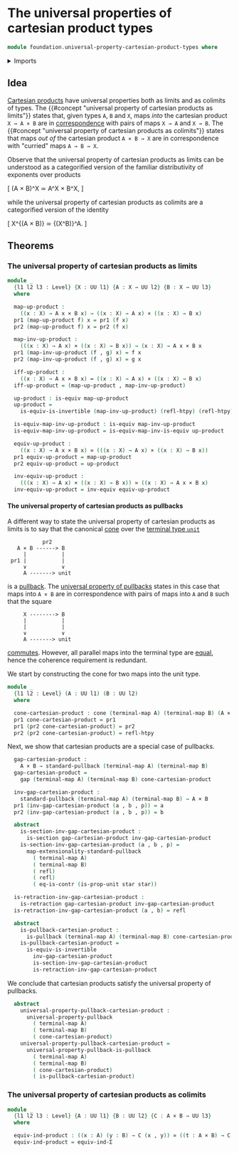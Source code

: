 # The universal properties of cartesian product types

```agda
module foundation.universal-property-cartesian-product-types where
```

<details><summary>Imports</summary>

```agda
open import foundation.cones-over-cospan-diagrams
open import foundation.dependent-pair-types
open import foundation.logical-equivalences
open import foundation.standard-pullbacks
open import foundation.unit-type
open import foundation.universal-property-dependent-pair-types
open import foundation.universe-levels

open import foundation-core.cartesian-product-types
open import foundation-core.contractible-types
open import foundation-core.equivalences
open import foundation-core.function-types
open import foundation-core.homotopies
open import foundation-core.identity-types
open import foundation-core.pullbacks
open import foundation-core.retractions
open import foundation-core.sections
open import foundation-core.universal-property-pullbacks
```

</details>

## Idea

[Cartesian products](foundation-core.cartesian-product-types.md) have universal
properties both as limits and as colimits of types. The
{{#concept "universal property of cartesian products as limits"}} states that,
given types `A`, `B` and `X`, maps _into_ the cartesian product `X → A × B` are
in [correspondence](foundation-core.equivalences.md) with pairs of maps `X → A`
and `X → B`. The
{{#concept "universal property of cartesian products as colimits"}} states that
maps _out of_ the cartesian product `A × B → X` are in correspondence with
"curried" maps `A → B → X`.

Observe that the universal property of cartesian products as limits can be
understood as a categorified version of the familiar distributivity of exponents
over products

\[ (A × B)^X ≃ A^X × B^X, \]

while the universal property of cartesian products as colimits are a
categorified version of the identity

\[ X^{(A × B)} ≃ {(X^B)}^A. \]

## Theorems

### The universal property of cartesian products as limits

```agda
module _
  {l1 l2 l3 : Level} {X : UU l1} {A : X → UU l2} {B : X → UU l3}
  where

  map-up-product :
    ((x : X) → A x × B x) → ((x : X) → A x) × ((x : X) → B x)
  pr1 (map-up-product f) x = pr1 (f x)
  pr2 (map-up-product f) x = pr2 (f x)

  map-inv-up-product :
    (((x : X) → A x) × ((x : X) → B x)) → (x : X) → A x × B x
  pr1 (map-inv-up-product (f , g) x) = f x
  pr2 (map-inv-up-product (f , g) x) = g x

  iff-up-product :
    ((x : X) → A x × B x) ↔ ((x : X) → A x) × ((x : X) → B x)
  iff-up-product = (map-up-product , map-inv-up-product)

  up-product : is-equiv map-up-product
  up-product =
    is-equiv-is-invertible (map-inv-up-product) (refl-htpy) (refl-htpy)

  is-equiv-map-inv-up-product : is-equiv map-inv-up-product
  is-equiv-map-inv-up-product = is-equiv-map-inv-is-equiv up-product

  equiv-up-product :
    ((x : X) → A x × B x) ≃ (((x : X) → A x) × ((x : X) → B x))
  pr1 equiv-up-product = map-up-product
  pr2 equiv-up-product = up-product

  inv-equiv-up-product :
    (((x : X) → A x) × ((x : X) → B x)) ≃ ((x : X) → A x × B x)
  inv-equiv-up-product = inv-equiv equiv-up-product
```

#### The universal property of cartesian products as pullbacks

A different way to state the universal property of cartesian products as limits
is to say that the canonical [cone](foundation.cones-over-cospan-diagrams.md)
over the [terminal type `unit`](foundation.unit-type.md)

```text
           pr2
   A × B ------> B
     |           |
 pr1 |           |
     ∨           ∨
     A -------> unit
```

is a [pullback](foundation-core.pullbacks.md). The
[universal property of pullbacks](foundation-core.universal-property-pullbacks.md)
states in this case that maps into `A × B` are in correspondence with pairs of
maps into `A` and `B` such that the square

```text
     X --------> B
     |           |
     |           |
     ∨           ∨
     A -------> unit
```

[commutes](foundation-core.commuting-squares-of-maps.md). However, all parallel
maps into the terminal type are [equal](foundation-core.identity-types.md),
hence the coherence requirement is redundant.

We start by constructing the cone for two maps into the unit type.

```agda
module _
  {l1 l2 : Level} (A : UU l1) (B : UU l2)
  where

  cone-cartesian-product : cone (terminal-map A) (terminal-map B) (A × B)
  pr1 cone-cartesian-product = pr1
  pr1 (pr2 cone-cartesian-product) = pr2
  pr2 (pr2 cone-cartesian-product) = refl-htpy
```

Next, we show that cartesian products are a special case of pullbacks.

```agda
  gap-cartesian-product :
    A × B → standard-pullback (terminal-map A) (terminal-map B)
  gap-cartesian-product =
    gap (terminal-map A) (terminal-map B) cone-cartesian-product

  inv-gap-cartesian-product :
    standard-pullback (terminal-map A) (terminal-map B) → A × B
  pr1 (inv-gap-cartesian-product (a , b , p)) = a
  pr2 (inv-gap-cartesian-product (a , b , p)) = b

  abstract
    is-section-inv-gap-cartesian-product :
      is-section gap-cartesian-product inv-gap-cartesian-product
    is-section-inv-gap-cartesian-product (a , b , p) =
      map-extensionality-standard-pullback
        ( terminal-map A)
        ( terminal-map B)
        ( refl)
        ( refl)
        ( eq-is-contr (is-prop-unit star star))

  is-retraction-inv-gap-cartesian-product :
    is-retraction gap-cartesian-product inv-gap-cartesian-product
  is-retraction-inv-gap-cartesian-product (a , b) = refl

  abstract
    is-pullback-cartesian-product :
      is-pullback (terminal-map A) (terminal-map B) cone-cartesian-product
    is-pullback-cartesian-product =
      is-equiv-is-invertible
        inv-gap-cartesian-product
        is-section-inv-gap-cartesian-product
        is-retraction-inv-gap-cartesian-product
```

We conclude that cartesian products satisfy the universal property of pullbacks.

```agda
  abstract
    universal-property-pullback-cartesian-product :
      universal-property-pullback
        ( terminal-map A)
        ( terminal-map B)
        ( cone-cartesian-product)
    universal-property-pullback-cartesian-product =
      universal-property-pullback-is-pullback
        ( terminal-map A)
        ( terminal-map B)
        ( cone-cartesian-product)
        ( is-pullback-cartesian-product)
```

### The universal property of cartesian products as colimits

```agda
module _
  {l1 l2 l3 : Level} {A : UU l1} {B : UU l2} {C : A × B → UU l3}
  where

  equiv-ind-product : ((x : A) (y : B) → C (x , y)) ≃ ((t : A × B) → C t)
  equiv-ind-product = equiv-ind-Σ
```
